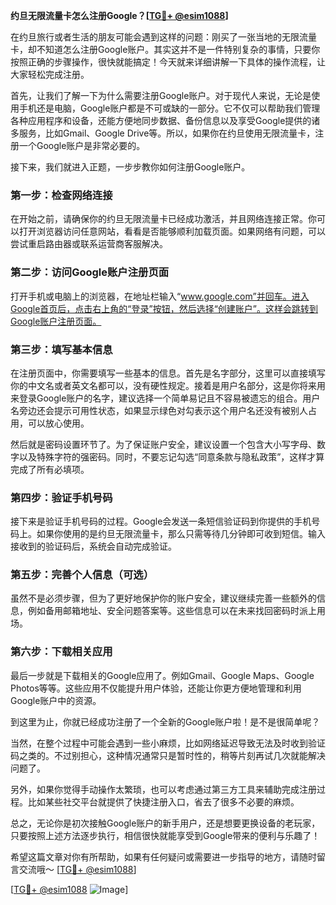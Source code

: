**约旦无限流量卡怎么注册Google？[[TG💪+ @esim1088](https://t.me/s/esim1088)]**

在约旦旅行或者生活的朋友可能会遇到这样的问题：刚买了一张当地的无限流量卡，却不知道怎么注册Google账户。其实这并不是一件特别复杂的事情，只要你按照正确的步骤操作，很快就能搞定！今天就来详细讲解一下具体的操作流程，让大家轻松完成注册。

首先，让我们了解一下为什么需要注册Google账户。对于现代人来说，无论是使用手机还是电脑，Google账户都是不可或缺的一部分。它不仅可以帮助我们管理各种应用程序和设备，还能方便地同步数据、备份信息以及享受Google提供的诸多服务，比如Gmail、Google Drive等。所以，如果你在约旦使用无限流量卡，注册一个Google账户是非常必要的。

接下来，我们就进入正题，一步步教你如何注册Google账户。

### 第一步：检查网络连接

在开始之前，请确保你的约旦无限流量卡已经成功激活，并且网络连接正常。你可以打开浏览器访问任意网站，看看是否能够顺利加载页面。如果网络有问题，可以尝试重启路由器或联系运营商客服解决。

### 第二步：访问Google账户注册页面

打开手机或电脑上的浏览器，在地址栏输入“www.google.com”并回车。进入Google首页后，点击右上角的“登录”按钮，然后选择“创建账户”。这样会跳转到Google账户注册页面。

### 第三步：填写基本信息

在注册页面中，你需要填写一些基本的信息。首先是名字部分，这里可以直接填写你的中文名或者英文名都可以，没有硬性规定。接着是用户名部分，这是你将来用来登录Google账户的名字，建议选择一个简单易记且不容易被遗忘的组合。用户名旁边还会提示可用性状态，如果显示绿色对勾表示这个用户名还没有被别人占用，可以放心使用。

然后就是密码设置环节了。为了保证账户安全，建议设置一个包含大小写字母、数字以及特殊字符的强密码。同时，不要忘记勾选“同意条款与隐私政策”，这样才算完成了所有必填项。

### 第四步：验证手机号码

接下来是验证手机号码的过程。Google会发送一条短信验证码到你提供的手机号码上。如果你使用的是约旦无限流量卡，那么只需等待几分钟即可收到短信。输入接收到的验证码后，系统会自动完成验证。

### 第五步：完善个人信息（可选）

虽然不是必须步骤，但为了更好地保护你的账户安全，建议继续完善一些额外的信息，例如备用邮箱地址、安全问题答案等。这些信息可以在未来找回密码时派上用场。

### 第六步：下载相关应用

最后一步就是下载相关的Google应用了。例如Gmail、Google Maps、Google Photos等等。这些应用不仅能提升用户体验，还能让你更方便地管理和利用Google账户中的资源。

到这里为止，你就已经成功注册了一个全新的Google账户啦！是不是很简单呢？

当然，在整个过程中可能会遇到一些小麻烦，比如网络延迟导致无法及时收到验证码之类的。不过别担心，这种情况通常只是暂时性的，稍等片刻再试几次就能解决问题了。

另外，如果你觉得手动操作太繁琐，也可以考虑通过第三方工具来辅助完成注册过程。比如某些社交平台就提供了快捷注册入口，省去了很多不必要的麻烦。

总之，无论你是初次接触Google账户的新手用户，还是想要更换设备的老玩家，只要按照上述方法逐步执行，相信很快就能享受到Google带来的便利与乐趣了！

希望这篇文章对你有所帮助，如果有任何疑问或需要进一步指导的地方，请随时留言交流哦～ [[TG💪+ @esim1088](https://t.me/s/esim1088)]

[[TG💪+ @esim1088](https://t.me/s/esim1088) ![Image](https://i.postimg.cc/4NQfJmqS/Snipaste-2025-05-13-00-14-12.png)]
